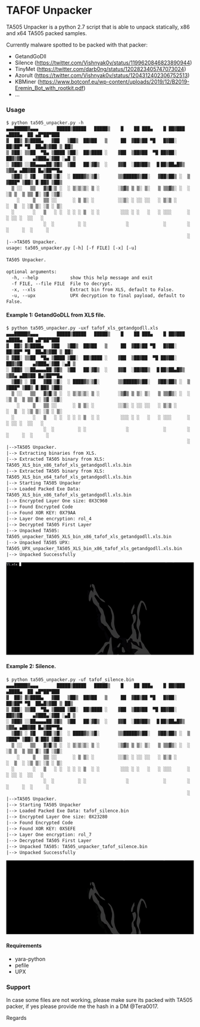 TAFOF Unpacker
==============

TA505 Unpacker is a python 2.7 script that is able to unpack statically, x86 and x64 TA505 packed samples.

Currently malware spotted to be packed with that packer:
- GetandGoDll
- Silence (https://twitter.com/Vishnyak0v/status/1199620846823890944)
- TinyMet (https://twitter.com/darb0ng/status/1202823405747073024)
- Azorult (https://twitter.com/Vishnyak0v/status/1204312402306752513)
- KBMiner (https://www.botconf.eu/wp-content/uploads/2019/12/B2019-Eremin_Bot_with_rootkit.pdf)
- ...

### Usage
```
$ python ta505_unpacker.py -h
▄▄▄█████▓▄▄▄       █████▒█████   █████▒    █    ██ ███▄    █ ██▓███  ▄████▄  ██ ▄█▀██▀███  
▓  ██▒ ▓▒████▄   ▓██   ▒██▒  ██▓██   ▒     ██  ▓██▒██ ▀█   █▓██░  ██▒██▀ ▀█  ██▄█▒▓██ ▒ ██▒
▒ ▓██░ ▒▒██  ▀█▄ ▒████ ▒██░  ██▒████ ░    ▓██  ▒██▓██  ▀█ ██▓██░ ██▓▒▓█    ▄▓███▄░▓██ ░▄█ ▒
░ ▓██▓ ░░██▄▄▄▄██░▓█▒  ▒██   ██░▓█▒  ░    ▓▓█  ░██▓██▒  ▐▌██▒██▄█▓▒ ▒▓▓▄ ▄██▓██ █▄▒██▀▀█▄  
  ▒██▒ ░ ▓█   ▓██░▒█░  ░ ████▓▒░▒█░       ▒▒█████▓▒██░   ▓██▒██▒ ░  ▒ ▓███▀ ▒██▒ █░██▓ ▒██▒
  ▒ ░░   ▒▒   ▓▒█░▒ ░  ░ ▒░▒░▒░ ▒ ░       ░▒▓▒ ▒ ▒░ ▒░   ▒ ▒▒▓▒░ ░  ░ ░▒ ▒  ▒ ▒▒ ▓░ ▒▓ ░▒▓░
    ░     ▒   ▒▒ ░░      ░ ▒ ▒░ ░         ░░▒░ ░ ░░ ░░   ░ ▒░▒ ░      ░  ▒  ░ ░▒ ▒░ ░▒ ░ ▒░
  ░       ░   ▒   ░ ░  ░ ░ ░ ▒  ░ ░        ░░░ ░ ░   ░   ░ ░░░      ░       ░ ░░ ░  ░░   ░ 
              ░  ░         ░ ░               ░             ░        ░ ░     ░  ░     ░     
                                                                    ░                      
|-->TA505 Unpacker.
usage: ta505_unpacker.py [-h] [-f FILE] [-x] [-u]

TA505 Unpacker.

optional arguments:
  -h, --help            show this help message and exit
  -f FILE, --file FILE  File to decrypt.
  -x, --xls             Extract bin from XLS, default to False.
  -u, --upx             UPX decryption to final payload, default to False.
```

#### Example 1: GetandGoDLL from XLS file.
```
$ python ta505_unpacker.py -uxf tafof_xls_getandgodll.xls 
▄▄▄█████▓▄▄▄       █████▒█████   █████▒    █    ██ ███▄    █ ██▓███  ▄████▄  ██ ▄█▀██▀███  
▓  ██▒ ▓▒████▄   ▓██   ▒██▒  ██▓██   ▒     ██  ▓██▒██ ▀█   █▓██░  ██▒██▀ ▀█  ██▄█▒▓██ ▒ ██▒
▒ ▓██░ ▒▒██  ▀█▄ ▒████ ▒██░  ██▒████ ░    ▓██  ▒██▓██  ▀█ ██▓██░ ██▓▒▓█    ▄▓███▄░▓██ ░▄█ ▒
░ ▓██▓ ░░██▄▄▄▄██░▓█▒  ▒██   ██░▓█▒  ░    ▓▓█  ░██▓██▒  ▐▌██▒██▄█▓▒ ▒▓▓▄ ▄██▓██ █▄▒██▀▀█▄  
  ▒██▒ ░ ▓█   ▓██░▒█░  ░ ████▓▒░▒█░       ▒▒█████▓▒██░   ▓██▒██▒ ░  ▒ ▓███▀ ▒██▒ █░██▓ ▒██▒
  ▒ ░░   ▒▒   ▓▒█░▒ ░  ░ ▒░▒░▒░ ▒ ░       ░▒▓▒ ▒ ▒░ ▒░   ▒ ▒▒▓▒░ ░  ░ ░▒ ▒  ▒ ▒▒ ▓░ ▒▓ ░▒▓░
    ░     ▒   ▒▒ ░░      ░ ▒ ▒░ ░         ░░▒░ ░ ░░ ░░   ░ ▒░▒ ░      ░  ▒  ░ ░▒ ▒░ ░▒ ░ ▒░
  ░       ░   ▒   ░ ░  ░ ░ ░ ▒  ░ ░        ░░░ ░ ░   ░   ░ ░░░      ░       ░ ░░ ░  ░░   ░ 
              ░  ░         ░ ░               ░             ░        ░ ░     ░  ░     ░     
                                                                    ░                      
|-->TA505 Unpacker.
|--> Extracting binaries from XLS.
|--> Extracted TA505 binary from XLS: TA505_XLS_bin_x86_tafof_xls_getandgodll.xls.bin
|--> Extracted TA505 binary from XLS: TA505_XLS_bin_x64_tafof_xls_getandgodll.xls.bin
|--> Starting TA505 Unpacker
|--> Loaded Packed Exe Data: TA505_XLS_bin_x86_tafof_xls_getandgodll.xls.bin
|--> Encrypted Layer One size: 0X3C960
|--> Found Encrypted Code
|--> Found XOR KEY: 0X79AA
|--> Layer One encryption: rol_4
|--> Decrypted TA505 First Layer
|--> Unpacked TA505: TA505_unpacker_TA505_XLS_bin_x86_tafof_xls_getandgodll.xls.bin
|--> Unpacked TA505 UPX: TA505_UPX_unpacker_TA505_XLS_bin_x86_tafof_xls_getandgodll.xls.bin
|--> Unpacked Successfully
```

![](ta505_gifs/TAFOF_getandgodll_xls.gif)

#### Example 2: Silence.
```
$ python ta505_unpacker.py -uf tafof_silence.bin 
▄▄▄█████▓▄▄▄       █████▒█████   █████▒    █    ██ ███▄    █ ██▓███  ▄████▄  ██ ▄█▀██▀███  
▓  ██▒ ▓▒████▄   ▓██   ▒██▒  ██▓██   ▒     ██  ▓██▒██ ▀█   █▓██░  ██▒██▀ ▀█  ██▄█▒▓██ ▒ ██▒
▒ ▓██░ ▒▒██  ▀█▄ ▒████ ▒██░  ██▒████ ░    ▓██  ▒██▓██  ▀█ ██▓██░ ██▓▒▓█    ▄▓███▄░▓██ ░▄█ ▒
░ ▓██▓ ░░██▄▄▄▄██░▓█▒  ▒██   ██░▓█▒  ░    ▓▓█  ░██▓██▒  ▐▌██▒██▄█▓▒ ▒▓▓▄ ▄██▓██ █▄▒██▀▀█▄  
  ▒██▒ ░ ▓█   ▓██░▒█░  ░ ████▓▒░▒█░       ▒▒█████▓▒██░   ▓██▒██▒ ░  ▒ ▓███▀ ▒██▒ █░██▓ ▒██▒
  ▒ ░░   ▒▒   ▓▒█░▒ ░  ░ ▒░▒░▒░ ▒ ░       ░▒▓▒ ▒ ▒░ ▒░   ▒ ▒▒▓▒░ ░  ░ ░▒ ▒  ▒ ▒▒ ▓░ ▒▓ ░▒▓░
    ░     ▒   ▒▒ ░░      ░ ▒ ▒░ ░         ░░▒░ ░ ░░ ░░   ░ ▒░▒ ░      ░  ▒  ░ ░▒ ▒░ ░▒ ░ ▒░
  ░       ░   ▒   ░ ░  ░ ░ ░ ▒  ░ ░        ░░░ ░ ░   ░   ░ ░░░      ░       ░ ░░ ░  ░░   ░ 
              ░  ░         ░ ░               ░             ░        ░ ░     ░  ░     ░     
                                                                    ░                      
|-->TA505 Unpacker.
|--> Starting TA505 Unpacker
|--> Loaded Packed Exe Data: tafof_silence.bin
|--> Encrypted Layer One size: 0X23280
|--> Found Encrypted Code
|--> Found XOR KEY: 0X5EFE
|--> Layer One encryption: rol_7
|--> Decrypted TA505 First Layer
|--> Unpacked TA505: TA505_unpacker_tafof_silence.bin
|--> Unpacked Successfully
```

![](ta505_gifs/TAFOF_silence.gif)


#### Requirements
- yara-python
- pefile
- UPX


### Support

In case some files are not working, please make sure its packed with TA505 packer, if yes please provide me the hash in a DM @Tera0017.

Regards


